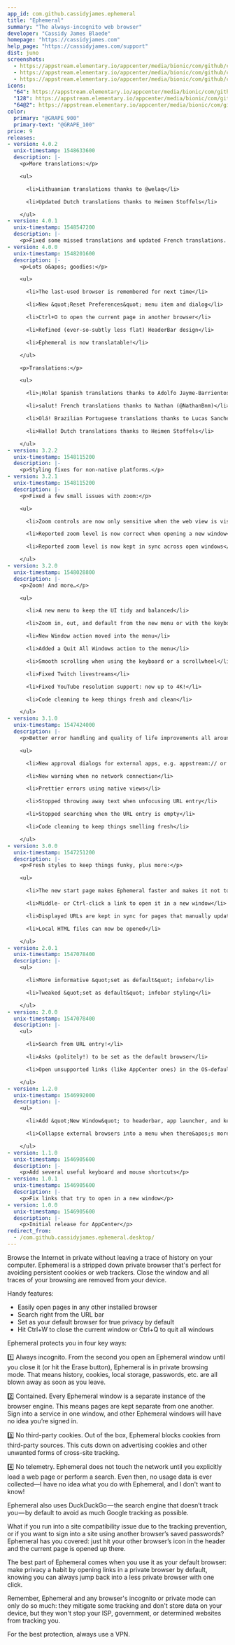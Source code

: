 ```yaml
---
app_id: com.github.cassidyjames.ephemeral
title: "Ephemeral"
summary: "The always-incognito web browser"
developer: "Cassidy James Blaede"
homepage: "https://cassidyjames.com"
help_page: "https://cassidyjames.com/support"
dist: juno
screenshots:
  - https://appstream.elementary.io/appcenter/media/bionic/com/github/cassidyjames.ephemeral/643845750500845FD6CB0F382E4C6026/screenshots/image-1_orig.png
  - https://appstream.elementary.io/appcenter/media/bionic/com/github/cassidyjames.ephemeral/643845750500845FD6CB0F382E4C6026/screenshots/image-2_orig.png
  - https://appstream.elementary.io/appcenter/media/bionic/com/github/cassidyjames.ephemeral/643845750500845FD6CB0F382E4C6026/screenshots/image-3_orig.png
icons:
  "64": https://appstream.elementary.io/appcenter/media/bionic/com/github/cassidyjames.ephemeral/643845750500845FD6CB0F382E4C6026/icons/64x64/com.github.cassidyjames.ephemeral_com.github.cassidyjames.ephemeral.png
  "128": https://appstream.elementary.io/appcenter/media/bionic/com/github/cassidyjames.ephemeral/643845750500845FD6CB0F382E4C6026/icons/128x128/com.github.cassidyjames.ephemeral_com.github.cassidyjames.ephemeral.png
  "64@2": https://appstream.elementary.io/appcenter/media/bionic/com/github/cassidyjames.ephemeral/643845750500845FD6CB0F382E4C6026/icons/64x64@2/com.github.cassidyjames.ephemeral_com.github.cassidyjames.ephemeral.png
color:
  primary: "@GRAPE_900"
  primary-text: "@GRAPE_100"
price: 9
releases:
- version: 4.0.2
  unix-timestamp: 1548633600
  description: |-
    <p>More translations:</p>

    <ul>

      <li>Lithuanian translations thanks to @welaq</li>

      <li>Updated Dutch translations thanks to Heimen Stoffels</li>

    </ul>
- version: 4.0.1
  unix-timestamp: 1548547200
  description: |-
    <p>Fixed some missed translations and updated French translations. Thanks again, @NathanBnm!</p>
- version: 4.0.0
  unix-timestamp: 1548201600
  description: |-
    <p>Lots o&apos; goodies:</p>

    <ul>

      <li>The last-used browser is remembered for next time</li>

      <li>New &quot;Reset Preferences&quot; menu item and dialog</li>

      <li>Ctrl+O to open the current page in another browser</li>

      <li>Refined (ever-so-subtly less flat) HeaderBar design</li>

      <li>Ephemeral is now translatable!</li>

    </ul>

    <p>Translations:</p>

    <ul>

      <li>¡Hola! Spanish translations thanks to Adolfo Jayme-Barrientos and Mario Rodrigo</li>

      <li>salut! French translations thanks to Nathan (@NathanBnm)</li>

      <li>Olá! Brazilian Portuguese translations thanks to Lucas Sanchez dos Anjos</li>

      <li>Hallo! Dutch translations thanks to Heimen Stoffels</li>

    </ul>
- version: 3.2.2
  unix-timestamp: 1548115200
  description: |-
    <p>Styling fixes for non-native platforms.</p>
- version: 3.2.1
  unix-timestamp: 1548115200
  description: |-
    <p>Fixed a few small issues with zoom:</p>

    <ul>

      <li>Zoom controls are now only sensitive when the web view is visible</li>

      <li>Reported zoom level is now correct when opening a new window</li>

      <li>Reported zoom level is now kept in sync across open windows</li>

    </ul>
- version: 3.2.0
  unix-timestamp: 1548028800
  description: |-
    <p>Zoom! And more…</p>

    <ul>

      <li>A new menu to keep the UI tidy and balanced</li>

      <li>Zoom in, out, and default from the new menu or with the keyboard</li>

      <li>New Window action moved into the menu</li>

      <li>Added a Quit All Windows action to the menu</li>

      <li>Smooth scrolling when using the keyboard or a scrollwheel</li>

      <li>Fixed Twitch livestreams</li>

      <li>Fixed YouTube resolution support: now up to 4K!</li>

      <li>Code cleaning to keep things fresh and clean</li>

    </ul>
- version: 3.1.0
  unix-timestamp: 1547424000
  description: |-
    <p>Better error handling and quality of life improvements all around:</p>

    <ul>

      <li>New approval dialogs for external apps, e.g. appstream:// or ftp://</li>

      <li>New warning when no network connection</li>

      <li>Prettier errors using native views</li>

      <li>Stopped throwing away text when unfocusing URL entry</li>

      <li>Stopped searching when the URL entry is empty</li>

      <li>Code cleaning to keep things smelling fresh</li>

    </ul>
- version: 3.0.0
  unix-timestamp: 1547251200
  description: |-
    <p>Fresh styles to keep things funky, plus more:</p>

    <ul>

      <li>The new start page makes Ephemeral faster and makes it not touch the network until you&apos;re ready to browse</li>

      <li>Middle- or Ctrl-click a link to open it in a new window</li>

      <li>Displayed URLs are kept in sync for pages that manually update the URL without a page load</li>

      <li>Local HTML files can now be opened</li>

    </ul>
- version: 2.0.1
  unix-timestamp: 1547078400
  description: |-
    <ul>

      <li>More informative &quot;set as default&quot; infobar</li>

      <li>Tweaked &quot;set as default&quot; infobar styling</li>

    </ul>
- version: 2.0.0
  unix-timestamp: 1547078400
  description: |-
    <ul>

      <li>Search from URL entry!</li>

      <li>Asks (politely!) to be set as the default browser</li>

      <li>Open unsupported links (like AppCenter ones) in the OS-default app</li>

    </ul>
- version: 1.2.0
  unix-timestamp: 1546992000
  description: |-
    <ul>

      <li>Add &quot;New Window&quot; to headerbar, app launcher, and keyboard shortcuts</li>

      <li>Collapse external browsers into a menu when there&apos;s more than one</li>

    </ul>
- version: 1.1.0
  unix-timestamp: 1546905600
  description: |-
    <p>Add several useful keyboard and mouse shortcuts</p>
- version: 1.0.1
  unix-timestamp: 1546905600
  description: |-
    <p>Fix links that try to open in a new window</p>
- version: 1.0.0
  unix-timestamp: 1546905600
  description: |-
    <p>Initial release for AppCenter</p>
redirect_from:
  - /com.github.cassidyjames.ephemeral.desktop/
---
```


<p>Browse the Internet in private without leaving a trace of history on your computer. Ephemeral is a stripped down private browser that&apos;s perfect for avoiding persistent cookies or web trackers. Close the window and all traces of your browsing are removed from your device.</p>
<p>Handy features:</p>
<ul>
  <li>Easily open pages in any other installed browser</li>
  <li>Search right from the URL bar</li>
  <li>Set as your default browser for true privacy by default</li>
  <li>Hit Ctrl+W to close the current window or Ctrl+Q to quit all windows</li>
</ul>
<p>Ephemeral protects you in four key ways:</p>
<p>1️⃣ Always incognito. From the second you open an Ephemeral window until you close it (or hit the Erase button), Ephemeral is in private browsing mode. That means history, cookies, local storage, passwords, etc. are all blown away as soon as you leave.</p>
<p>2️⃣ Contained. Every Ephemeral window is a separate instance of the browser engine. This means pages are kept separate from one another. Sign into a service in one window, and other Ephemeral windows will have no idea you’re signed in.</p>
<p>3️⃣ No third-party cookies. Out of the box, Ephemeral blocks cookies from third-party sources. This cuts down on advertising cookies and other unwanted forms of cross-site tracking.</p>
<p>4️⃣ No telemetry. Ephemeral does not touch the network until you explicitly load a web page or perform a search. Even then, no usage data is ever collected—I have no idea what you do with Ephemeral, and I don&apos;t want to know!</p>
<p>Ephemeral also uses DuckDuckGo — the search engine that doesn’t track you — by default to avoid as much Google tracking as possible.</p>
<p>What if you run into a site compatibility issue due to the tracking prevention, or if you want to sign into a site using another browser’s saved passwords? Ephemeral has you covered: just hit your other browser’s icon in the header and the current page is opened up there.</p>
<p>The best part of Ephemeral comes when you use it as your default browser: make privacy a habit by opening links in a private browser by default, knowing you can always jump back into a less private browser with one click.</p>
<p>Remember, Ephemeral and any browser&apos;s incognito or private mode can only do so much: they mitigate some tracking and don&apos;t store data on your device, but they won&apos;t stop your ISP, government, or determined websites from tracking you.</p>
<p>For the best protection, always use a VPN.</p>
